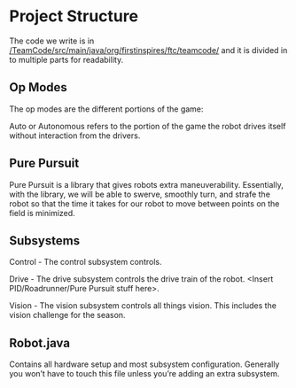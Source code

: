 # Project Structure

The code we write is in [/TeamCode/src/main/java/org/firstinspires/ftc/teamcode/](https://github.com/The-Knights-of-Ni/FreightFrenzy/tree/master/TeamCode/src/main/java/org/firstinspires/ftc/teamcode) and it is divided in to multiple parts for readability.

## Op Modes

The op modes are the different portions of the game:

Auto or Autonomous refers to the portion of the game the robot drives itself without interaction from the drivers.

## Pure Pursuit

Pure Pursuit is a library that gives robots extra maneuverability. Essentially, with the library, we will be able to swerve, smoothly turn, and strafe the robot so that the time it takes for our robot to move between points on the field is minimized.

## Subsystems

Control - The control subsystem controls.

Drive - The drive subsystem controls the drive train of the robot. <Insert PID/Roadrunner/Pure Pursuit stuff here>.

Vision - The vision subsystem controls all things vision. This includes the vision challenge for the season.

## Robot.java

Contains all hardware setup and most subsystem configuration. Generally you won’t have to touch this file unless you’re adding an extra subsystem.